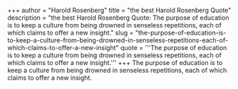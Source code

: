 +++
author = "Harold Rosenberg"
title = "the best Harold Rosenberg Quote"
description = "the best Harold Rosenberg Quote: The purpose of education is to keep a culture from being drowned in senseless repetitions, each of which claims to offer a new insight."
slug = "the-purpose-of-education-is-to-keep-a-culture-from-being-drowned-in-senseless-repetitions-each-of-which-claims-to-offer-a-new-insight"
quote = '''The purpose of education is to keep a culture from being drowned in senseless repetitions, each of which claims to offer a new insight.'''
+++
The purpose of education is to keep a culture from being drowned in senseless repetitions, each of which claims to offer a new insight.
